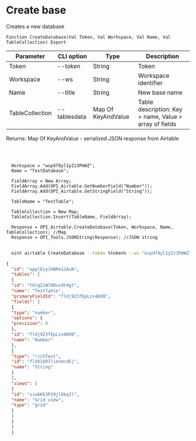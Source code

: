 ﻿---
sidebar_position: 3
---

# Create base
 Creates a new database



`Function CreateDatabase(Val Token, Val Workspace, Val Name, Val TableCollection) Export`

  | Parameter | CLI option | Type | Description |
  |-|-|-|-|
  | Token | --token | String | Token |
  | Workspace | --ws | String | Workspace identifier |
  | Name | --title | String | New base name |
  | TableCollection | --tablesdata | Map Of KeyAndValue | Table description: Key > name, Value > array of fields |

  
  Returns:  Map Of KeyAndValue - serialized JSON response from Airtable

<br/>




```bsl title="Code example"
  
  Workspace = "wspdf8yl1yZz3PmWZ";
  Name = "TestDatabase";
  
  FieldArray = New Array;
  FieldArray.Add(OPI_Airtable.GetNumberField("Number"));
  FieldArray.Add(OPI_Airtable.GetStringField("String"));
  
  TableName = "TestTable";
  
  TableCollection = New Map;
  TableCollection.Insert(TableName, FieldArray);
  
  Response = OPI_Airtable.CreateDatabase(Token, Workspace, Name, TableCollection); //Map
  Response = OPI_Tools.JSONString(Response); //JSON string
```



```sh title="CLI command example"
    
  oint airtable CreateDatabase --token %token% --ws "wspdf8yl1yZz3PmWZ" --title "TestDatabase" --tablesdata %tablesdata%

```

```json title="Result"
{
  "id": "applEsyJmBRm12AuN",
  "tables": [
  {
  "id": "tblqZzW78Rvsdt9gt",
  "name": "TestTable",
  "primaryFieldId": "fldj9Z3fEpLzv40d0",
  "fields": [
  {
  "type": "number",
  "options": {
  "precision": 0
  },
  "id": "fldj9Z3fEpLzv40d0",
  "name": "Number"
  },
  {
  "type": "richText",
  "id": "fldX1kR7lienmcdEj",
  "name": "String"
  }
  ],
  "views": [
  {
  "id": "viwbKE3PS9jl6bqJl",
  "name": "Grid view",
  "type": "grid"
  }
  ]
  }
  ]
  }
```
